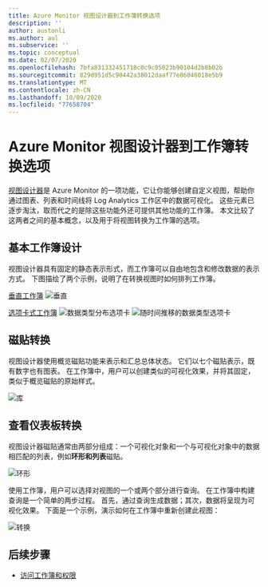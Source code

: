 ```yaml
---
title: Azure Monitor 视图设计器到工作簿转换选项
description: ''
author: austonli
ms.author: aul
ms.subservice: ''
ms.topic: conceptual
ms.date: 02/07/2020
ms.openlocfilehash: 7bfa831332451718c0c9c05023b90104d2b8b02b
ms.sourcegitcommit: 829d951d5c90442a38012daaf77e86046018e5b9
ms.translationtype: MT
ms.contentlocale: zh-CN
ms.lasthandoff: 10/09/2020
ms.locfileid: "77658704"
---
```

# <a name="azure-monitor-view-designer-to-workbooks-conversion-options"></a>Azure Monitor 视图设计器到工作簿转换选项
[视图设计器](view-designer.md)是 Azure Monitor 的一项功能，它让你能够创建自定义视图，帮助你通过图表、列表和时间线将 Log Analytics 工作区中的数据可视化。 这些元素已逐步淘汰，取而代之的是除这些功能外还可提供其他功能的工作簿。 本文比较了这两者之间的基本概念，以及用于将视图转换为工作簿的选项。

## <a name="basic-workbook-designs"></a>基本工作簿设计

视图设计器具有固定的静态表示形式，而工作簿可以自由地包含和修改数据的表示方式。 下图描绘了两个示例，说明了在转换视图时如何排列工作簿。

[垂直工作簿](view-designer-conversion-examples.md#vertical)
![垂直](media/view-designer-conversion-options/view-designer-vertical.png)

[选项卡式工作簿](view-designer-conversion-examples.md#tabbed)
![数据类型分布选项卡](media/view-designer-conversion-options/distribution-tab.png)
![随时间推移的数据类型选项卡](media/view-designer-conversion-options/over-time-tab.png)

## <a name="tile-conversion"></a>磁贴转换
视图设计器使用概览磁贴功能来表示和汇总总体状态。 它们以七个磁贴表示，既有数字也有图表。 在工作簿中，用户可以创建类似的可视化效果，并将其固定，类似于概览磁贴的原始样式。 

![库](media/view-designer-conversion-options/overview.png)


## <a name="view-dashboard-conversion"></a>查看仪表板转换
视图设计器磁贴通常由两部分组成：一个可视化对象和一个与可视化对象中的数据相匹配的列表，例如**环形和列表**磁贴。

![环形](media/view-designer-conversion-options/donut-example.png)

使用工作簿，用户可以选择对视图的一个或两个部分进行查询。 在工作簿中构建查询是一个简单的两步过程。 首先，通过查询生成数据；其次，数据将呈现为可视化效果。  下面是一个示例，演示如何在工作簿中重新创建此视图：

![转换](media/view-designer-conversion-options/convert-donut.png)


## <a name="next-steps"></a>后续步骤
- [访问工作簿和权限](view-designer-conversion-access.md)